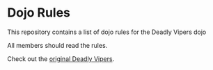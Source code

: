 Dojo Rules
==========

This repository contains a list of dojo rules for the Deadly Vipers dojo

All members should read the rules.

Check out the [original Deadly Vipers](https://github.com/deadlyvipers).
